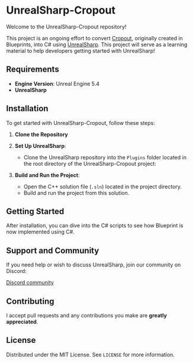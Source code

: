# UnrealSharp-Cropout

Welcome to the UnrealSharp-Cropout repository! 

This project is an ongoing effort to convert [Cropout](https://www.unrealengine.com/en-US/blog/cropout-casual-rts-game-sample-project), originally created in Blueprints, into C# using [UnrealSharp](https://github.com/UnrealSharp/UnrealSharp). This project will serve as a learning material to help developers getting started with UnrealSharp!

## Requirements

- **Engine Version**: Unreal Engine 5.4
- **UnrealSharp**

## Installation

To get started with UnrealSharp-Cropout, follow these steps:

1. **Clone the Repository**

2. **Set Up UnrealSharp**:
    - Clone the UnrealSharp repository into the `Plugins` folder located in the root directory of the UnrealSharp-Cropout project:

3. **Build and Run the Project**:
    - Open the C++ solution file (`.sln`) located in the project directory.
    - Build and run the project from this solution.

## Getting Started

After installation, you can dive into the C# scripts to see how Blueprint is now implemented using C#.

## Support and Community

If you need help or wish to discuss UnrealSharp, join our community on Discord:

[Discord community](https://discord.gg/HQuJUYFxeV)

## Contributing
I accept pull requests and any contributions you make are **greatly appreciated**.

## License
Distributed under the MIT License. See `LICENSE` for more information.
